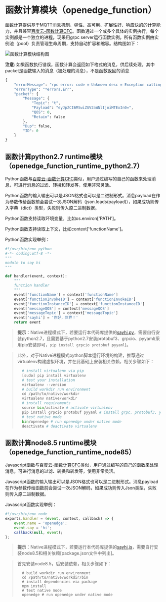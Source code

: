 # 函数计算模块（openedge_function）

函数计算提供基于MQTT消息机制，弹性、高可用、扩展性好、响应快的的计算能力，并且兼容[百度云-函数计算CFC](https://cloud.baidu.com/product/cfc.html)。函数通过一个或多个具体的实例执行，每个实例都是一个独立的进程，现采用grpc server运行函数实例。所有函数实例由实例池（pool）负责管理生命周期，支持自动扩容和缩容。结构图如下：

![函数计算模块结构图](../../images/about/function.png)

**注意**: 如果函数执行错误，函数计算会返回如下格式的消息，供后续处理。其中packet是函数输入的消息（被处理的消息），不是函数返回的消息

```python
{
    "errorMessage": "rpc error: code = Unknown desc = Exception calling application",
    "errorType": "*errors.Err",
    "packet": {
        "Message": {
            "Topic": "t",
            "Payload": "eyJpZCI6MSwiZGV2aWNlIjoiMTExIn0=",
            "QOS": 0,
            "Retain": false
        },
        "Dup": false,
        "ID": 0
    }
}
```

## 函数计算python2.7 runtime模块（openedge_function_runtime_python2.7）

Python函数与[百度云-函数计算CFC](https://cloud.baidu.com/product/cfc.html)类似，用户通过编写的自己的函数来处理消息，可进行消息的过滤、转换和转发等，使用非常灵活。

Python函数的输入输出可以是JSON格式也可以是二进制形式。消息payload在作为参数传给函数前会尝试一次JSON解码（json.loads(payload)），如果成功则传入字典（dict）类型，失败则传入原二进制数据。

Python函数支持读取环境变量，比如os.environ['PATH']。

Python函数支持读取上下文，比如context['functionName']。

Python函数实现举例：

```python
#!/usr/bin/env python
#-*- coding:utf-8 -*-
"""
module to say hi
"""

def handler(event, context):
    """
    function handler
    """
    event['functionName'] = context['functionName']
    event['functionInvokeID'] = context['functionInvokeID']
    event['functionInstanceID'] = context['functionInstanceID']
    event['messageQOS'] = context['messageQOS']
    event['messageTopic'] = context['messageTopic']
    event['sayhi'] = '你好，世界！'
    return event
```

> **提示**：Native进程模式下，若要运行本代码库提供的[sayhi.py](https://github.com/baidu/openedge/blob/master/example/native/app/func-nyeosbbch/sayhi.py)，需要自行安装python2.7，且需要基于python2.7安装protobuf3、grpcio、pyyaml(采用pip安装即可，`pip install grpcio protobuf pyyaml`)。

> 此外，对于Native进程模式python脚本运行环境的构建，推荐通过virtualenv构建虚拟环境，并在此基础上安装相关依赖，相关步骤如下：
>
> ```python
>   # install virtualenv via pip
>   [sudo] pip install virtualenv
>   # test your installation
>   virtualenv --version
>   # build workdir run environment
>   cd /path/to/native/workdir
>   virtualenv native/workdir
>   # install requirements
>   source bin/activate # activate virtualenv
>   pip install grpcio protobuf pyyaml # install grpc, protobuf3, yaml via pip
>   # test native mode
>   bin/openedge # run openedge under native mode
>   deactivate # deactivate virtualenv
> ```

## 函数计算node8.5 runtime模块（openedge_function_runtime_node85）

Javascript函数与[百度云-函数计算CFC](https://cloud.baidu.com/product/cfc.html)类似，用户通过编写的自己的函数来处理消息，可进行消息的过滤、转换和转发等，使用非常灵活。

Javascript函数的输入输出可以是JSON格式也可以是二进制形式。消息payload在作为参数传给函数前会尝试一次JSON解码，如果成功则传入Json类型，失败则传入原二进制数据。

Javascript函数实现举例：

```JavaScript
#!/usr/bin/env node
exports.handler = (event, context, callback) => {
    event.name = 'openedge';
    event.say = 'hi';
    callback(null, event);
};
```

> **提示**：Native进程模式下，若要运行本代码库提供的[sayhi.js](https://github.com/baidu/openedge/tree/master/example/native/app/func-qwertyuia/sayhi.js)，需要自行安装node8.5和相关依赖[package.json文件中列出]。

> 首先安装node8.5，后安装依赖，相关步骤如下：
>
> ```shell
>   # build workdir run environment
>   cd /path/to/native/workdir/bin
>   # install dependencies via package
>   npm install
>   # test native mode
>   openedge # run openedge under native mode
> ```